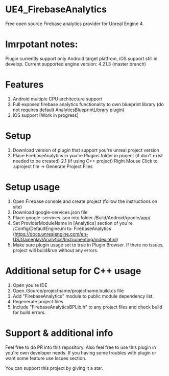 # UE4_FirebaseAnalytics
Free open source Firebase analytics provider for Unreal Engine 4. 

# Imrpotant notes: 
Plugin currently support only Android target platfrom, iOS support still in develop.
Current supported engine version: 4.21.3 (master branch)

# Features
1. Android multiple CPU architecture support
2. Full exposed firebase analytics functionality to own blueprint library (do not requires default AnalyticsBlueprintLibrary plugin)
3. iOS support [Work in progress]

# Setup
1. Download version of plugin that support you're unreal project version
2. Place FirebaseAnalytics in you're Plugins folder in project (if don't exist needed to be created)
2.1 (if using C++ project) Right Mouse Click to .uproject file -> Generate Project Files 

# Setup usage
1. Open Firebase console and create project (follow the instructions on site)
2. Download google-services.json file
3. Place google-services.json into folder /Build/Android/gradle/app/ 
4. Set ProviderModuleName in [Analytics] section of you're /Config/DefaultEngine.ini to: FirebaseAnalytics 
  (https://docs.unrealengine.com/en-US/Gameplay/Analytics/Instrumenting/index.html)
5. Make sure plugin usage set to true in Plugin Browser. If there no issues, project will build&run without any errors. 

# Additional setup for C++ usage
1. Open you're IDE
2. Open /Source/projectname/projectname.build.cs file 
3. Add "FirebaseAnalytics" module to public module dependency list. 
4. Regenerate project files
5. Include "FirebaseAnalyticsBPLib.h" to any project files and check build for build errors. 

# Support & additional info
Feel free to do PR into this repository. Also feel free to use this plugin in you're own developer needs.
If you having some troubles with plugin or want some feature use Issues section.

You can support this project by giving it a star.

